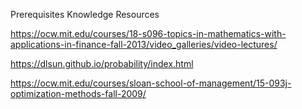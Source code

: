 Prerequisites Knowledge Resources

https://ocw.mit.edu/courses/18-s096-topics-in-mathematics-with-applications-in-finance-fall-2013/video_galleries/video-lectures/

https://dlsun.github.io/probability/index.html 

https://ocw.mit.edu/courses/sloan-school-of-management/15-093j-optimization-methods-fall-2009/